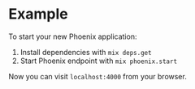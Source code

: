# Example

To start your new Phoenix application:

1. Install dependencies with `mix deps.get`
2. Start Phoenix endpoint with `mix phoenix.start`

Now you can visit `localhost:4000` from your browser.
